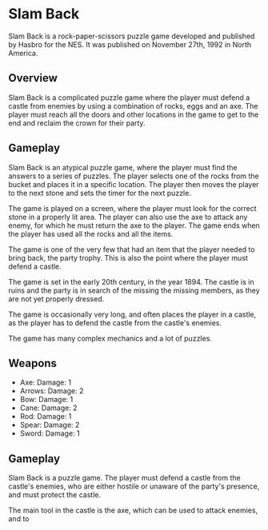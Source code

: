 # Slam Back

Slam Back is a rock-paper-scissors puzzle game developed and published by Hasbro for the NES. It was published on November 27th, 1992 in North America.

## Overview

Slam Back is a complicated puzzle game where the player must defend a castle from enemies by using a combination of rocks, eggs and an axe. The player must reach all the doors and other locations in the game to get to the end and reclaim the crown for their party.

## Gameplay

Slam Back is an atypical puzzle game, where the player must find the answers to a series of puzzles. The player selects one of the rocks from the bucket and places it in a specific location. The player then moves the player to the next stone and sets the timer for the next puzzle.

The game is played on a screen, where the player must look for the correct stone in a properly lit area. The player can also use the axe to attack any enemy, for which he must return the axe to the player. The game ends when the player has used all the rocks and all the items.

The game is one of the very few that had an item that the player needed to bring back, the party trophy. This is also the point where the player must defend a castle.

The game is set in the early 20th century, in the year 1894. The castle is in ruins and the party is in search of the missing the missing members, as they are not yet properly dressed.

The game is occasionally very long, and often places the player in a castle, as the player has to defend the castle from the castle's enemies.

The game has many complex mechanics and a lot of puzzles.

## Weapons

*   Axe: Damage: 1
*   Arrows: Damage: 2
*   Bow: Damage: 1
*   Cane: Damage: 2
*   Rod: Damage: 1
*   Spear: Damage: 2
*   Sword: Damage: 1

## Gameplay

Slam Back is a puzzle game. The player must defend a castle from the castle's enemies, who are either hostile or unaware of the party's presence, and must protect the castle.

The main tool in the castle is the axe, which can be used to attack enemies, and to